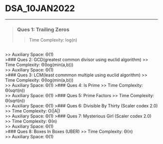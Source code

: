 # DSA_10JAN2022
---
>### Ques 1: Trailing Zeros 
>> Time Complexity: log(n)
<br />
>> Auxiliary Space: Θ(1)
<br/>
>### Ques 2: GCD(greatest common divisor using euclid algorithm)
>> Time Complexity: Θ(log(min(a,b)))
<br />
>> Auxiliary Space: Θ(1)
<br/>
>### Ques 3: LCM(least commmon multiple using euclid algorithm)
>> Time Complexity: Θ(log(min(a,b)))
<br />
>> Auxiliary Space: Θ(1)
>### Ques 4: Is Prime
>> Time Complexity: Θ(sqrt(n))
<br />
>> Auxiliary Space: Θ(1)
>### Ques 5: Prime Factors
>> Time Complexity: Θ(sqrt(n))
<br />
>> Auxiliary Space: Θ(1)
>### Ques 6: Divisible By Thirty (Scaler codex 2.0)
>> Time Complexity: O(|A|)
<br />
>> Auxiliary Space: Θ(1)
>### Ques 7: Mysterious Girl (Scaler codex 2.0)
>> Time Complexity: Θ(n)
<br />
>> Auxiliary Space: Θ(1)
<br/>
>### Ques 8: Boxes In Boxes (UBER)
>> Time Complexity: Θ(n)
<br />
>> Auxiliary Space: Θ(1)
<br/>